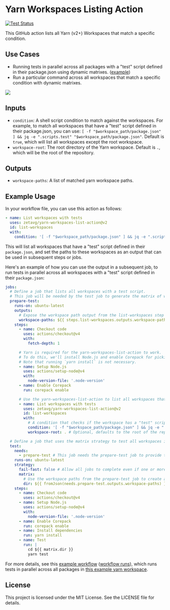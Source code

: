 # Yarn Workspaces Listing Action

[![Test Status](https://img.shields.io/github/actions/workflow/status/zetavg/yarn-workspaces-list-action/test-all.yml?style=flat-square&label=test&cacheSeconds=300&link=https%3A%2F%2Fgithub.com%2Fzetavg%2Fyarn-workspaces-list-action%2Factions%2Fworkflows%2Ftest-all.yml)](https://github.com/zetavg/yarn-workspaces-list-action/actions/workflows/test-all.yml)

This GitHub action lists all Yarn (v2+) Workspaces that match a specific condition.

## Use Cases

* Running tests in parallel across all packages with a "test" script defined in their package.json using dynamic matrixes. ([example](https://github.com/zetavg/yarn-workspaces-list-action/blob/main/.github/workflows/test-example-test-all-packages-in-parallel.yml#L56-L58))
* Run a particular command across all workspaces that match a specific condition with dynamic matrixes.

![](https://github.com/zetavg/yarn-workspaces-list-action/assets/3784687/5c812ff1-ce4e-4fc3-afe4-5d2c16b59c92)

## Inputs

- `condition`: A shell script condition to match against the workspaces. For example, to match all workspaces that have a "test" script defined in their package.json, you can use: `[ -f "$workspace_path/package.json" ] && jq -e ".scripts.test" "$workspace_path/package.json"`. Default is `true`, which will list all workspaces except the root workspace.
- `workspace-root`: The root directory of the Yarn workspace. Default is `.`, which will be the root of the repository.

## Outputs

- `workspace-paths`: A list of matched yarn workspace paths.

## Example Usage

In your workflow file, you can use this action as follows:

```yml
- name: List workspaces with tests
  uses: zetavg/yarn-workspaces-list-action@v2
  id: list-workspaces
  with:
    condition: '[ -f "$workspace_path/package.json" ] && jq -e ".scripts.test" "$workspace_path/package.json"'
```

This will list all workspaces that have a "test" script defined in their `package.json`, and set the paths to these workspaces as an output that can be used in subsequent steps or jobs.

Here's an example of how you can use the output in a subsequent job, to run tests in parallel across all workspaces with a "test" script defined in their `package.json`:

```yml
jobs:
  # Define a job that lists all workspaces with a test script.
  # This job will be needed by the test job to generate the matrix of workspaces to test dynamically.
  prepare-test:
    runs-on: ubuntu-latest
    outputs:
      # Expose the workspace path output from the list-workspaces step for other jobs to use it.
      workspace-paths: ${{ steps.list-workspaces.outputs.workspace-paths }}
    steps:
      - name: Checkout code
        uses: actions/checkout@v4
        with:
          fetch-depth: 1

      # Yarn is required for the yarn-workspaces-list-action to work.
      # To do this, we'll install Node.js and enable Corepack for picking up the correct yarn version here. This may vary depending on your project.
      # Note that running `yarn install` is not necessary.
      - name: Setup Node.js
        uses: actions/setup-node@v4
        with:
          node-version-file: '.node-version'
      - name: Enable Corepack
        run: corepack enable

      # Use the yarn-workspaces-list-action to list all workspaces that have a test script.
      - name: List workspaces with tests
        uses: zetavg/yarn-workspaces-list-action@v2
        id: list-workspaces
        with:
          # A condition that checks if the workspace has a "test" script defined in its package.json.
          condition: '[ -f "$workspace_path/package.json" ] && jq -e ".scripts.test" "$workspace_path/package.json"'
          workspace-root: . # Optional, defaults to the root of the repository (".").

  # Define a job that uses the matrix strategy to test all workspaces in parallel.
  test:
    needs:
      - prepare-test # This job needs the prepare-test job to provide the package paths that need to be tested.
    runs-on: ubuntu-latest
    strategy:
      fail-fast: false # Allow all jobs to complete even if one or more fails.
      matrix:
        # Use the workspace paths from the prepare-test job to create a matrix of workspaces to test.
        dir: ${{ fromJson(needs.prepare-test.outputs.workspace-paths) }}
    steps:
      - name: Checkout code
        uses: actions/checkout@v4
      - name: Setup Node.js
        uses: actions/setup-node@v4
        with:
          node-version-file: '.node-version'
      - name: Enable Corepack
        run: corepack enable
      - name: Install dependencies
        run: yarn install
      - name: Test
        run: |
          cd ${{ matrix.dir }}
          yarn test
```

For more details, see this [example workflow](https://github.com/zetavg/yarn-workspaces-list-action/blob/main/.github/workflows/test-example-test-all-packages-in-parallel.yml) ([workflow runs](https://github.com/zetavg/yarn-workspaces-list-action/actions/workflows/test-example-test-all-packages-in-parallel.yml)), which runs tests in parallel across all packages in [this example yarn workspace](https://github.com/zetavg/yarn-workspaces-list-action/tree/main/examples/test-all-packages-in-parallel).

## License

This project is licensed under the MIT License. See the LICENSE file for details.
